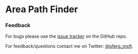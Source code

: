 # Area Path Finder


### Feedback
For bugs please use the [issue tracker](https://github.com/sferg-msft/vsts-extension-wit-areapathfinder/issues) on the GitHub repo.

For feedback/questions contact me on Twitter: [@sferg_msft](https://twitter.com/sferg_msft).